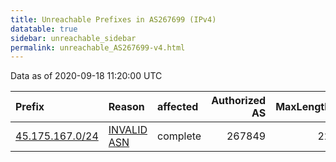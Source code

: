 ```yaml
---
title: Unreachable Prefixes in AS267699 (IPv4)
datatable: true
sidebar: unreachable_sidebar
permalink: unreachable_AS267699-v4.html
---
```


Data as of 2020-09-18 11:20:00 UTC


<div class="datatable-begin"></div>

| Prefix                                                   | Reason                                                                                                  | affected   |   Authorized AS |   MaxLength | Anchor                                         |   unreachable /24s |
|:---------------------------------------------------------|:--------------------------------------------------------------------------------------------------------|:-----------|----------------:|------------:|:-----------------------------------------------|-------------------:|
| [45.175.167.0/24](https://stat.ripe.net/45.175.167.0/24) | [INVALID ASN](https://rpki-validator.ripe.net/announcement-preview?asn=AS267699&prefix=45.175.167.0/24) | complete   |          267849 |          22 | [LACNIC](unreachable_LACNIC_RPKI_Root-v4.html) |                  1 |

<div class="datatable-end"></div>